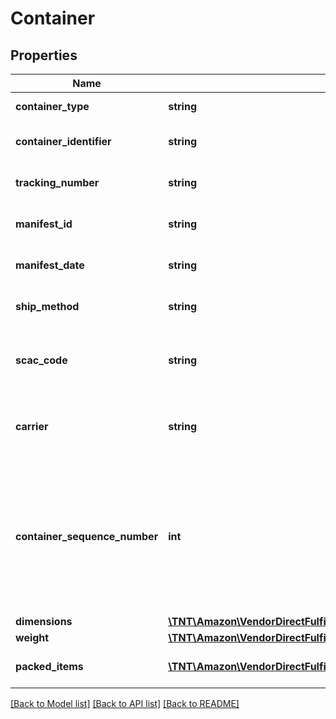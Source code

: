 # Container

## Properties
Name | Type | Description | Notes
------------ | ------------- | ------------- | -------------
**container_type** | **string** | The type of container. | 
**container_identifier** | **string** | The container identifier. | 
**tracking_number** | **string** | The tracking number. | [optional] 
**manifest_id** | **string** | The manifest identifier. | [optional] 
**manifest_date** | **string** | The date of the manifest. | [optional] 
**ship_method** | **string** | The shipment method. | [optional] 
**scac_code** | **string** | SCAC code required for NA VOC vendors only. | [optional] 
**carrier** | **string** | Carrier required for EU VOC vendors only. | [optional] 
**container_sequence_number** | **int** | An integer that must be submitted for multi-box shipments only, where one item may come in separate packages. | [optional] 
**dimensions** | [**\TNT\Amazon\VendorDirectFulfillmentShipping\V1\Model\Dimensions**](Dimensions.md) |  | [optional] 
**weight** | [**\TNT\Amazon\VendorDirectFulfillmentShipping\V1\Model\Weight**](Weight.md) |  | [optional] 
**packed_items** | [**\TNT\Amazon\VendorDirectFulfillmentShipping\V1\Model\PackedItem[]**](PackedItem.md) | A list of packed items. | 

[[Back to Model list]](../README.md#documentation-for-models) [[Back to API list]](../README.md#documentation-for-api-endpoints) [[Back to README]](../README.md)


